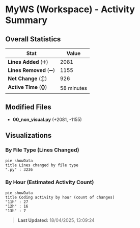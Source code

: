 # MyWS (Workspace) - Activity Summary 

## Overall Statistics

| Stat                   | Value                                                             |
| ---------------------- | ----------------------------------------------------------------- |
| **Lines Added** (➕)   | 2081                                          |
| **Lines Removed** (➖) | 1155                                        |
| **Net Change** (↕)    | 926                |
| **Active Time** (⌚)   | 58 minutes |


## Modified Files
- **00_non_visual.py** (+2081, -1155)

## Visualizations

### By File Type (Lines Changed)

```mermaid
pie showData
title Lines changed by file type
".py" : 3236
```

### By Hour (Estimated Activity Count)

```mermaid
pie showData
title Coding activity by hour (count of changes)
"11h" : 27
"12h" : 16
"13h" : 7
```


> **Last Updated:** 18/04/2025, 13:09:24
